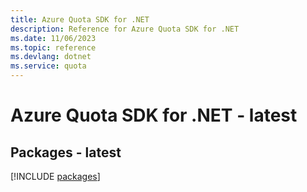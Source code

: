 ```yaml
---
title: Azure Quota SDK for .NET
description: Reference for Azure Quota SDK for .NET
ms.date: 11/06/2023
ms.topic: reference
ms.devlang: dotnet
ms.service: quota
---
```

# Azure Quota SDK for .NET - latest
## Packages - latest
[!INCLUDE [packages](quota-index.md)]